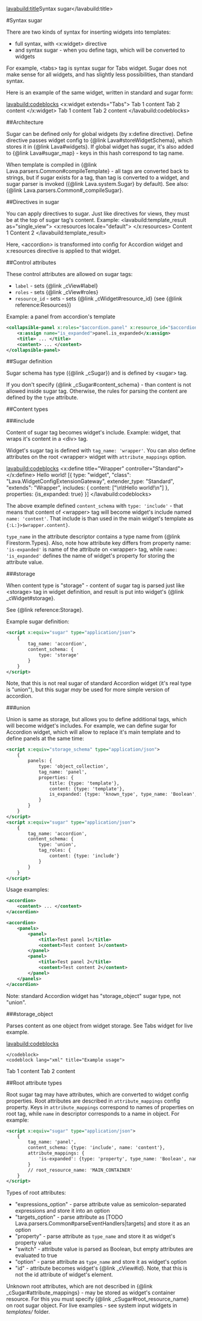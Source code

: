<lavabuild:title>Syntax sugar</lavabuild:title>

#Syntax sugar

There are two kinds of syntax for inserting widgets into templates: 
- full syntax, with &lt;x:widget&gt; directive
- and syntax sugar - when you define tags, which will be converted to widgets

For example, &lt;tabs&gt; tag is syntax sugar for Tabs widget. 
Sugar does not make sense for all widgets, and has slightly less possibilities, than standard syntax.

Here is an example of the same widget, written in standard and sugar form:

<lavabuild:codeblocks>
	<codeblock lang="xml" title="Standard form">
<x:widget extends="Tabs">
	<storage>
		<tabs>
			<tab name="tab1">
				<title>Tab 1 title</title>
				<content>Tab 1 content</content>
			</tab>
			<tab name="tab2">
				<title>Tab 2 title</title>
				<content>Tab 2 content</content>
			</tab>
		</tabs>
	</storage>
</x:widget>
	</codeblock>
	<codeblock lang="xml" title="Sugar form">
<tabs>
	<tab name="tab1">
		<title>Tab 1 title</title>
		<content>Tab 1 content</content>
	</tab>
	<tab name="tab2">
		<title>Tab 2 title</title>
		<content>Tab 2 content</content>
	</tab>
</tabs>
	</codeblock>
</lavabuild:codeblocks>


##Architecture

Sugar can be defined only for global widgets (by x:define directive).
Define directive passes widget config to {@link Lava#storeWidgetSchema}, which stores it in {@link Lava#widgets}.
If global widget has sugar, it's also added to {@link Lava#sugar_map} - keys in this hash correspond to tag name.

When template is compiled in {@link Lava.parsers.Common#compileTemplate} - all tags are converted back to strings,
but if sugar exists for a tag, than tag is converted to a widget, and sugar parser is invoked 
({@link Lava.system.Sugar} by default). See also: {@link Lava.parsers.Common#_compileSugar}.

##Directives in sugar

You can apply directives to sugar. Just like directives for views, they must be at the top of sugar tag's content.
Example:
<lavabuild:template_result as="single_view">
<accordion>
	<x:resources locale="default">
		<container path="panel.COLLAPSIBLE_PANEL_CONTAINER" add_classes="panel-info"></container>
	</x:resources>
	<panel>
		<title>Panel 1</title>
		<content>Content 1</content>
	</panel>
	<panel>
		<title>Panel 2</title>
		<content>Content 2</content>
	</panel>
</accordion>
</lavabuild:template_result>

Here, &lt;accordion&gt; is transformed into config for Accordion widget and x:resources directive is applied to that widget.

##Control attributes

These control attributes are allowed on sugar tags:
- `label` - sets {@link _cView#label}
- `roles` - sets {@link _cView#roles}
- `resource_id` - sets - sets {@link _cWidget#resource_id} (see {@link reference:Resources})

Example: a panel from accordion's template
```xml
<collapsible-panel x:roles="$accordion.panel" x:resource_id="$accordion.panel">
	<x:assign name="is_expanded">panel.is_expanded</x:assign>
	<title> ... </title>
	<content> ... </content>
</collapsible-panel>
```

##Sugar definition

Sugar schema has type ({@link _cSugar}) and is defined by &lt;sugar&gt; tag.

If you don't specify {@link _cSugar#content_schema} - than content is not allowed inside sugar tag.
Otherwise, the rules for parsing the content are defined by the `type` attribute.

##Content types

###include

Content of sugar tag becomes widget's include.
Example: widget, that wraps it's content in a &lt;div&gt; tag.

Widget's sugar tag is defined with `tag_name: 'wrapper'`. You can also define attributes on the root 
&lt;wrapper&gt; widget with `attribute_mappings` option.

<lavabuild:codeblocks>
	<codeblock lang="xml" title="Example widget definition">
<x:define title="Wrapper" controller="Standard">
	<template>
		<div>
			{include> $wrapper.content}
		</div>
	</template>
	<script x:equiv="sugar" type="application/json">
		{
			tag_name: 'wrapper',
			content_schema: {type: 'include', name: 'content'},
			attribute_mappings: {
				'is-expanded': {type: 'property', type_name: 'Boolean', name: 'is_expanded'}
			}
		}
	</script>
</x:define>
	</codeblock>
	<codeblock lang="xml" title="Example usage">
<wrapper is-expanded="true">
	Hello world!
</wrapper>
	</codeblock>
	<codeblock lang="javascript" title="Result">
[{
	type: "widget",
	"class": "Lava.WidgetConfigExtensionGateway",
	extender_type: "Standard",
	"extends": "Wrapper",
	includes: {
		content: ["\n\tHello world!\n"]
	},
	properties: {is_expanded: true}
}]
	</codeblock>
</lavabuild:codeblocks>

The above example defined `content_schema` with `type: 'include'` - that means that content of &lt;wrapper&gt; tag
will become widget's include named `name: 'content'`. That include is than used in the main widget's template as
`{:L:}>$wrapper.content}`.

`type_name` in the attribute descriptor contains a type name from {@link Firestorm.Types}. Also, note how attribute key
differs from property name: `'is-expanded'` is name of the attribute on &lt;wrapper&gt; tag, while `name: 'is_expanded'`
defines the name of widget's property for storing the attribute value.

###storage

When content type is <str>"storage"</str> - content of sugar tag is parsed just like &lt;storage&gt; tag in widget definition,
and result is put into widget's {@link _cWidget#storage}.

See {@link reference:Storage}.

Example sugar definition:

```xml
<script x:equiv="sugar" type="application/json">
	{
		tag_name: 'accordion',
		content_schema: {
			type: 'storage'
		}
	}
</script>
```

Note, that this is not real sugar of standard Accordion widget (it's real type is <str>"union"</str>),
but this sugar <i>may</i> be used for more simple version of accordion.

###union

Union is same as storage, but allows you to define additional tags, which will become widget's includes.
For example, we can define sugar for Accordion widget, which will allow to replace it's main template 
and to define panels at the same time:

```xml
<script x:equiv="storage_schema" type="application/json">
	{
		panels: {
			type: 'object_collection',
			tag_name: 'panel',
			properties: {
				title: {type: 'template'},
				content: {type: 'template'},
				is_expanded: {type: 'known_type', type_name: 'Boolean', is_attribute: true}
			}
		}
	}
</script>
<script x:equiv="sugar" type="application/json">
	{
		tag_name: 'accordion',
		content_schema: {
			type: 'union',
			tag_roles: {
				content: {type: 'include'}
			}
		}
	}
</script>
```

Usage examples:

```xml
<accordion>
	<content> ... </content>
</accordion>

<accordion>
	<panels>
		<panel>
			<title>Test panel 1</title>
			<content>Test content 1</content>
		</panel>
		<panel>
			<title>Test panel 2</title>
			<content>Test content 2</content>
		</panel>
	</panels>
</accordion>
```

Note: standard Accordion widget has "storage_object" sugar type, not "union".

###storage_object

Parses content as one object from widget storage. See Tabs widget for live example.

<lavabuild:codeblocks>
	<codeblock lang="xml" title="Example sugar config">
<script x:equiv="storage_schema" type="application/json">
	{
		tabs: {
			type: 'object_collection',
			tag_name: 'tab',
			properties: {/* ... */}
		}
	}
</script>
<script x:equiv="sugar" type="application/json">
	{
		tag_name: 'tabs',
		content_schema: {
			type: 'storage_object',
			name: 'tabs'
		}
	}
</script>
	</codeblock>
	<codeblock lang="xml" title="Example usage">
<tabs>
	<tab name="tab1">
		<title>Tab 1</title>
		<content>Tab 1 content</content>
	</tab>
	<tab name="tab2">
		<title>Tab 2</title>
		<content>Tab 2 content</content>
	</tab>
</tabs>
	</codeblock>
</lavabuild:codeblocks>

##Root attribute types

Root sugar tag may have attributes, which are converted to widget config properties. 
Root attributes are described in `attribute_mappings` config property. Keys in `attribute_mappings` correspond to names 
of properties on root tag, while `name` in descriptor corresponds to a name in object.
For example:

```xml
<script x:equiv="sugar" type="application/json">
	{
		tag_name: 'panel',
		content_schema: {type: 'include', name: 'content'},
		attribute_mappings: {
			'is-expanded': {type: 'property', type_name: 'Boolean', name: 'is_expanded'}
		}
		// root_resource_name: 'MAIN_CONTAINER'
	}
</script>
```

Types of root attributes:

- <str>"expressions_option"</str> - parse attribute value as semicolon-separated expressions and store it into an option
- <str>"targets_option"</str> - parse attribute as [TODO Lava.parsers.Common#parseEventHandlers|targets] and store it as an option
- <str>"property"</str> - parse attribute as `type_name` and store it as widget's property value
- <str>"switch"</str> - attribute value is parsed as Boolean, but empty attributes are evaluated to <kw>true</kw>
- <str>"option"</str> - parse attribute as `type_name` and store it as widget's option
- <str>"id"</str> - attribute becomes widget's {@link _cView#id}. Note, that this is not the id attribute of widget's element.

Unknown root attributes, which are not described in {@link _cSugar#attribute_mappings} - 
may be stored as widget's container resource. 
For this you must specify {@link _cSugar#root_resource_name} on root sugar object.
For live examples - see system input widgets in <var>templates/</var> folder.
